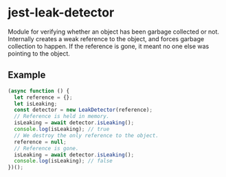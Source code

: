 # jest-leak-detector
Module for verifying whether an object has been garbage collected or not.
Internally creates a weak reference to the object, and forces garbage collection to happen. If the reference is gone, it meant no one else was pointing to the object.
## Example
```javascript
(async function () {
  let reference = {};
  let isLeaking;
  const detector = new LeakDetector(reference);
  // Reference is held in memory.
  isLeaking = await detector.isLeaking();
  console.log(isLeaking); // true
  // We destroy the only reference to the object.
  reference = null;
  // Reference is gone.
  isLeaking = await detector.isLeaking();
  console.log(isLeaking); // false
})();
```
